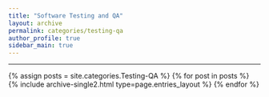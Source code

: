 ```yaml
---
title: "Software Testing and QA"
layout: archive
permalink: categories/testing-qa
author_profile: true
sidebar_main: true
---
```


<!-- 공백이 포함되어 있는 카테고리 이름의 경우 site.categories['a b c'] 이런식으로! -->

---

{% assign posts = site.categories.Testing-QA %}
{% for post in posts %} {% include archive-single2.html type=page.entries_layout %} {% endfor %}
